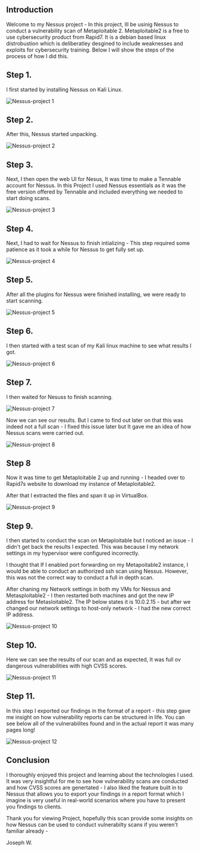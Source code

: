 ## Introduction 
Welcome to my Nessus project - In this project, Ill be usinig Nessus to conduct a vulnerability scan of Metaploitable 2. 
Metaploitable2 is a free to use cybersecurity product from Rapid7.
It is a debian based linux distrobustion which is deliberatley desgined to include weaknesses and exploits for cybersecurity training. 
Below I will show the steps of the process of how I did this. 

## Step 1. 

I first started by installing Nessus on Kali Linux. 

![Nessus-project 1 ](https://github.com/JWALL000/Nessus/blob/main/Step%201%20-%20welcome%20to%20my%20nessus%20project%20-%20installing%20on%20Kali%20linux.PNG)

## Step 2. 

After this, Nessus started unpacking. 

![Nessus-project 2 ](https://github.com/JWALL000/Nessus/blob/main/Step%202%20-%20unpacking%20Nessus.PNG)

## Step 3. 

Next, I then open the web UI for Nesus, It was time to make a Tennable account for Nessus. In this Project I used Nessus essentials as it was the free version offered by Tennable and included everything we needed to start doing scans. 

![Nessus-project 3 ](https://github.com/JWALL000/Nessus/blob/main/Step%203%20-%20Opening%20the%20web%20UI%20with%20the%20ip%20of%20local%20host.PNG)

## Step 4. 

Next, I had to wait for Nessus to finish intializing - This step required some patience as it took a while for Nessus to get fully set up. 

![Nessus-project 4 ](https://github.com/JWALL000/Nessus/blob/main/Step%204%20-%20After%20creating%20my%20account%20-%20I%20had%20to%20wait%20for%20Nessus%20to%20finish%20intializing.PNG)

## Step 5. 

After all the plugins for Nessus were finished installing, we were ready to start scanning. 

![Nessus-project 5 ](https://github.com/JWALL000/Nessus/blob/main/Step%205%20-%20After%20plugins%20were%20finished%20installing.PNG)

## Step 6. 

I then started with a test scan of my Kali linux machine to see what results I got. 


![Nessus-project 6 ](https://github.com/JWALL000/Nessus/blob/main/Step%206%20-%20Scanning%20local%20host.PNG)

## Step 7. 

I then waited for Nesuss to finish scanning. 

![Nessus-project 7 ](https://github.com/JWALL000/Nessus/blob/main/Step%207%20-%20Vulnerabilities%20show%20up.PNG)

Now we can see our results. But I came to find out later on that this was indeed not a full scan - I fixed this issue later but It gave me an idea of how Nessus scans were carried out. 

![Nessus-project 8 ](https://github.com/JWALL000/Nessus/blob/main/Step%208%20-%20Scan%20still%20running%20-%20finding%20more%20severe%20vulnerabilites%20and%20giving%20them%20a%20CVSS%20score.PNG)

## Step 8 

Now it was time to get Metaploitable 2 up and running - I headed over to Rapid7s website to download my instance of Metaploitable2. 

After that I extracted the files and span it up in VirtualBox. 

![Nessus-project 9 ](https://github.com/JWALL000/Nessus/blob/main/Step%209%20-%20Getting%20metasploitable%202.PNG)


## Step 9. 

I then started to conduct the scan on Metaploitable but I noticed an issue - I didn't get back the results I expected. This was because I my network settings in my hypervisor were configured incorrectly. 

I thought that If I enabled port forwarding on my Metapoitable2 instance, I would be able to conduct an authorized ssh scan using Nessus. However, this was not the correct way to conduct a full in depth scan. 

After chaning my Network settings in both my VMs for Nessus and Metasploitable2 - I then restarted both machines and got the new IP address for Metasloitable2. 
The IP below states it is 10.0.2.15 - but after we changed our network settings to host-only network - I had the new correct IP address. 

![Nessus-project 10](https://github.com/JWALL000/Nessus/blob/main/Step%2010%20-%20Scanning%20Metasploitable%202.PNG)


## Step 10. 

Here we can see the results of our scan and as expected, It was full ov dangerous vulnerabilities with high CVSS scores. 

![Nessus-project 11](https://github.com/JWALL000/Nessus/blob/main/Step%2011%20-%20Results%20of%20scan.PNG)

## Step 11. 

In this step I exported our findings in the format of a report - this step gave me insight on how vulnerability reports can be structured in life. You can see below all of the vulnerabilites found and in the actual report it was many pages long! 

![Nessus-project 12](https://github.com/JWALL000/Nessus/blob/main/Step%2011%20-%20Results%20of%20scan.PNG)


## Conclusion 

I thoroughly enjoyed this project and learning about the technologies I used. It was very insightful for me to see how vulnerability scans are conducted and how CVSS scores are genertated - I also liked the feature 
built in to Nessus that allows you to export your findings in a report format which I imagine is very useful in real-world scenarios where you have to present you findings to clients. 

Thank you for viewing Project, hopefully this scan provide some insights on how Nessus can be used to conduct vulnerabilty scans if you weren't familiar already - 

Joseph W. 


























